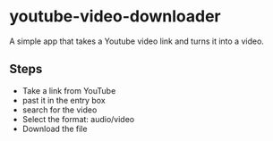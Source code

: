 # youtube-video-downloader
A simple app that takes a Youtube video link and turns it into a video. 
## Steps
* Take a link from YouTube
* past it in the entry box
* search for the video
* Select the format: audio/video
* Download the file
